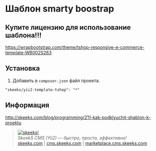 Шаблон smarty boostrap
===================================

Купите лицензию для использование шаблона!!!
-------------------
https://wrapbootstrap.com/theme/tshop-responsive-e-commerce-template-WB002S263

Установка
------------

1) Добавить в `composer.json` файл проекта.

```
"skeeks/yii2-template-tshop": "*"
```

Информация
-------------------

http://skeeks.com/blog/programming/211-kak-podklyuchit-shablon-k-proektu



> [![skeeks!](https://gravatar.com/userimage/74431132/13d04d83218593564422770b616e5622.jpg)](http://skeeks.com)  
<i>SkeekS CMS (Yii2) — быстро, просто, эффективно!</i>  
[skeeks.com](http://skeeks.com) | [cms.skeeks.com](http://cms.skeeks.com) | [marketplace.cms.skeeks.com](http://marketplace.cms.skeeks.com)


